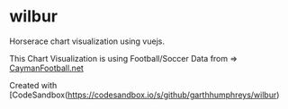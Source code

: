 # wilbur

Horserace chart visualization using vuejs.

This Chart Visualization is using Football/Soccer Data from => [CaymanFootball.net](https://caymanfootball.net/)

Created with [CodeSandbox(https://codesandbox.io/s/github/garthhumphreys/wilbur)
